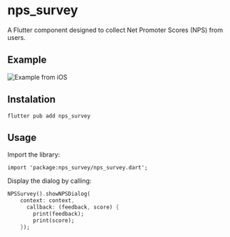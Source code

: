 <!--
This README describes the package. If you publish this package to pub.dev,
this README's contents appear on the landing page for your package.

For information about how to write a good package README, see the guide for
[writing package pages](https://dart.dev/guides/libraries/writing-package-pages).

For general information about developing packages, see the Dart guide for
[creating packages](https://dart.dev/guides/libraries/create-library-packages)
and the Flutter guide for
[developing packages and plugins](https://flutter.dev/developing-packages).
-->

# nps_survey

A Flutter component designed to collect Net Promoter Scores (NPS) from users.

## Example

![Example from iOS](https://github.com/cobaltsign-com/nps_survey/blob/main/doc/demo.gif?raw=true)

## Instalation

```
flutter pub add nps_survey
```

## Usage

Import the library:

```
import 'package:nps_survey/nps_survey.dart';
```

Display the dialog by calling:

```dart
NPSSurvey().showNPSDialog(
    context: context,
      callback: (feedback, score) {
        print(feedback);
        print(score);
    });
```




